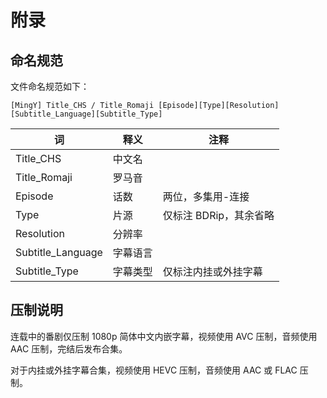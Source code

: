 # 附录

## 命名规范

文件命名规范如下：

`[MingY] Title_CHS / Title_Romaji [Episode][Type][Resolution][Subtitle_Language][Subtitle_Type]`

| 词 | 释义 | 注释 |
| ---- | ---- | ---- |
| Title_CHS | 中文名 | |
| Title_Romaji | 罗马音 |  |
| Episode | 话数 | 两位，多集用-连接 |
| Type | 片源 | 仅标注 BDRip，其余省略 |
| Resolution | 分辨率 |  |
| Subtitle_Language | 字幕语言 |  |
| Subtitle_Type | 字幕类型 | 仅标注内挂或外挂字幕 |

## 压制说明

连载中的番剧仅压制 1080p 简体中文内嵌字幕，视频使用 AVC 压制，音频使用 AAC 压制，完结后发布合集。

对于内挂或外挂字幕合集，视频使用 HEVC 压制，音频使用 AAC 或 FLAC 压制。